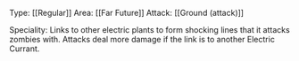 Type: [[Regular]]
Area: [[Far Future]]
Attack: [[Ground (attack)]]

Speciality: Links to other electric plants to form shocking lines that it attacks zombies with. Attacks deal more damage if the link is to another Electric Currant.